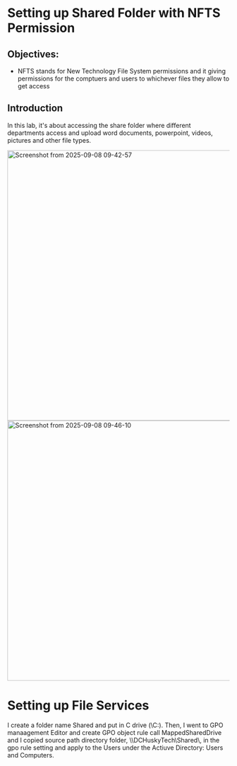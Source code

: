 <h1>Setting up Shared Folder with NFTS Permission</h1>


<h2>Objectives: </h2>

<ul>
  <li>NFTS stands for New Technology File System permissions and it giving permissions for the comptuers and users to whichever files they allow to get access</li>
</ul>



<h2>Introduction</h2>
<p>In this lab, it's about accessing the share folder where different departments access and upload word documents, powerpoint, videos, pictures and other file types.</p>


<img width="767" height="612" alt="Screenshot from 2025-09-08 09-42-57" src="https://github.com/user-attachments/assets/930567c0-efca-4da5-8ad1-a4537e3b037d" />



<img width="888" height="589" alt="Screenshot from 2025-09-08 09-46-10" src="https://github.com/user-attachments/assets/f33f8f65-4039-4900-8620-426891f7d987" />


<h1>Setting up File Services</h1>

<p>I create a folder name Shared and put in C drive (\C:). Then, I went to GPO manaagement Editor and create GPO object rule call MappedSharedDrive and I copied source path directory folder, \\DCHuskyTech\Shared\, in the gpo rule setting and apply to the Users under the Actiuve Directory: Users and Computers.</p>


